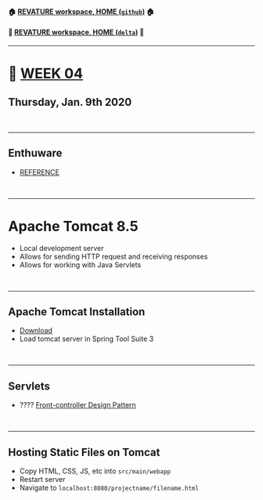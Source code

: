 #### :house: [REVATURE workspace, HOME (`github`)](https://github.com/joedonline/REVATURE__workspace)  :house:
#### :house_with_garden: [REVATURE workspace, HOME (`delta`)](https://github.com/deltachannel/REVATURE__workspace) :house_with_garden:
---
# :calendar: [WEEK 04](https://github.com/joedonline/REVATURE__workspace/tree/master/WEEK__04)
## Thursday, Jan. 9th 2020

<br>

---
## Enthuware
- [REFERENCE](https://enthuware.com/java-certification-mock-exams/oracle-certified-associate/ocajp-1z0-808)

<br>

---
# Apache Tomcat 8.5
- Local development server
- Allows for sending HTTP request and receiving responses
- Allows for working with Java Servlets

<br>

---
## Apache Tomcat Installation
- [Download](https://tomcat.apache.org/download-80.cgi)
- Load tomcat server in Spring Tool Suite 3

<br>

---
## Servlets
- ???? [Front-controller Design Pattern](https://www.geeksforgeeks.org/front-controller-design-pattern/)

<br>

---
## Hosting Static Files on Tomcat
- Copy HTML, CSS, JS, etc into `src/main/webapp`
- Restart server
- Navigate to `localhost:8080/projectname/filename.html`
